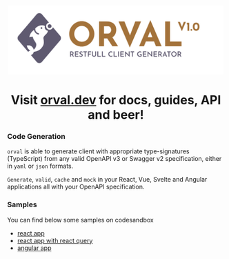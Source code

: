 <p align="center">
  <img src="./logo/orval-logo-horizontal.png?raw=true" width="500" height="160" alt="orval - Restfull Client Generator" />
</p>
<h1 align="center">
  Visit <a href="https://orval.dev" target="_blank">orval.dev</a> for docs, guides, API and beer!
</h3>

### Code Generation

`orval` is able to generate client with appropriate type-signatures (TypeScript) from any valid OpenAPI v3 or Swagger v2 specification, either in `yaml` or `json` formats.

`Generate`, `valid`, `cache` and `mock` in your React, Vue, Svelte and Angular applications all with your OpenAPI specification.

### Samples

You can find below some samples on codesandbox

- [react app](https://github.com/anymaniax/orval/tree/master/samples/react-app)
- [react app with react query](https://github.com/anymaniax/orval/tree/master/samples/react-app-with-react-query)
- [angular app](https://github.com/anymaniax/orval/tree/master/samples/angular-app)
